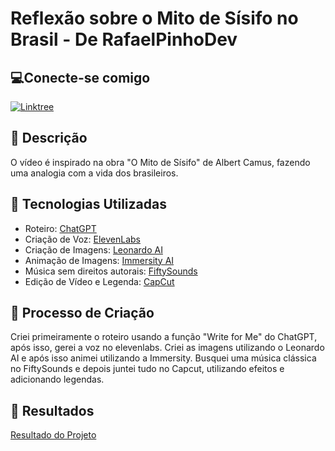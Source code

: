 
# Reflexão sobre o Mito de Sísifo no Brasil - De RafaelPinhoDev

## 💻Conecte-se comigo
[![Linktree](https://img.shields.io/badge/linktree-39E09B?style=for-the-badge&logo=linktree&logoColor=white)](https://linktr.ee/rafaelsouzapinho)


## 📒 Descrição
O vídeo é inspirado na obra "O Mito de Sísifo" de Albert Camus, fazendo uma analogia com a vida dos brasileiros.

## 🤖 Tecnologias Utilizadas
- Roteiro: [ChatGPT](https://chatgpt.com/g/g-B3hgivKK9-write-for-me)
- Criação de Voz: [ElevenLabs](https://elevenlabs.io/app/speech-synthesis)
- Criação de Imagens: [Leonardo AI](https://app.leonardo.ai/)
- Animação de Imagens: [Immersity AI](https://www.immersity.ai)
- Música sem direitos autorais: [FiftySounds](https://fiftysounds.com/)
- Edição de Vídeo e Legenda: [CapCut](https://www.capcut.com/)





## 🧐 Processo de Criação
Criei primeiramente o roteiro usando a função "Write for Me" do ChatGPT, após isso, gerei a voz no elevenlabs.
Criei as imagens utilizando o Leonardo AI e após isso animei utilizando a Immersity.
Busquei uma música clássica no FiftySounds e depois juntei tudo no Capcut, utilizando efeitos e adicionando legendas.

## 🚀 Resultados
[Resultado do Projeto](https://youtu.be/FkdvCkstL9M)









